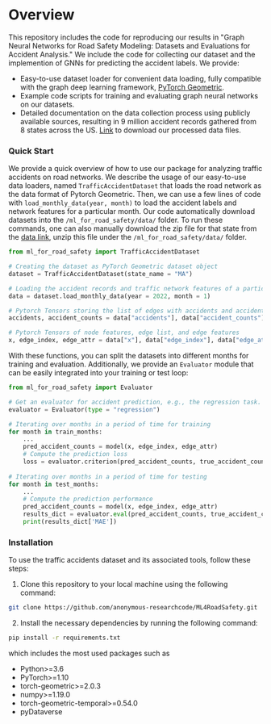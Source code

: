 # Overview

This repository includes the code for reproducing our results in "Graph Neural Networks for Road Safety Modeling: Datasets and Evaluations for Accident Analysis." We include the code for collecting our dataset and the implemention of GNNs for predicting the accident labels. We provide:

- Easy-to-use dataset loader for convenient data loading, fully compatible with the graph deep learning framework, [PyTorch Geometric](https://pytorch-geometric.readthedocs.io/en/latest/).
- Example code scripts for training and evaluating graph neural networks on our datasets.
- Detailed documentation on the data collection process using publicly available sources, resulting in 9 million accident records gathered from 8 states across the US. [Link](https://dataverse.harvard.edu/privateurl.xhtml?token=add1d658-0e71-4007-9735-7976efb8de5e) to download our processed data files.

### Quick Start

We provide a quick overview of how to use our package for analyzing traffic accidents on road networks. We describe the usage of our easy-to-use data loaders, named `TrafficAccidentDataset` that loads the road network as the data format of Pytorch Geometric. Then, we can use a few lines of code with `load_monthly_data(year, month)` to load the accident labels and network features for a particular month. Our code automatically download datasets into the `/ml_for_road_safety/data/` folder. To run these commands, one can also manually download the zip file for that state from the [data link](https://dataverse.harvard.edu/privateurl.xhtml?token=add1d658-0e71-4007-9735-7976efb8de5e), unzip this file under the `/ml_for_road_safety/data/` folder.

```python
from ml_for_road_safety import TrafficAccidentDataset

# Creating the dataset as PyTorch Geometric dataset object
dataset = TrafficAccidentDataset(state_name = "MA")

# Loading the accident records and traffic network features of a particular month
data = dataset.load_monthly_data(year = 2022, month = 1)

# Pytorch Tensors storing the list of edges with accidents and accident numbers
accidents, accident_counts = data["accidents"], data["accident_counts"]

# Pytorch Tensors of node features, edge list, and edge features
x, edge_index, edge_attr = data["x"], data["edge_index"], data["edge_attr"]
```

With these functions, you can split the datasets into different months for training and evaluation. Additionally, we provide an `Evaluator` module that can be easily integrated into your training or test loop:

```python
from ml_for_road_safety import Evaluator

# Get an evaluator for accident prediction, e.g., the regression task. 
evaluator = Evaluator(type = "regression")

# Iterating over months in a period of time for training
for month in train_months:
    ...
    pred_accident_counts = model(x, edge_index, edge_attr)
    # Compute the prediction loss
    loss = evaluator.criterion(pred_accident_counts, true_accident_counts)
    
# Iterating over months in a period of time for testing
for month in test_months:
    ...
    # Compute the prediction performance
    pred_accident_counts = model(x, edge_index, edge_attr)
    results_dict = evaluator.eval(pred_accident_counts, true_accident_counts)
    print(results_dict['MAE'])
```

### Installation

To use the traffic accidents dataset and its associated tools, follow these steps:

1. Clone this repository to your local machine using the following command:

```bash
git clone https://github.com/anonymous-researchcode/ML4RoadSafety.git
```

2. Install the necessary dependencies by running the following command:

```bash
pip install -r requirements.txt
```

which includes the most used packages such as

- Python>=3.6
- PyTorch>=1.10
- torch-geometric>=2.0.3
- numpy>=1.19.0
- torch-geometric-temporal>=0.54.0
- pyDataverse
